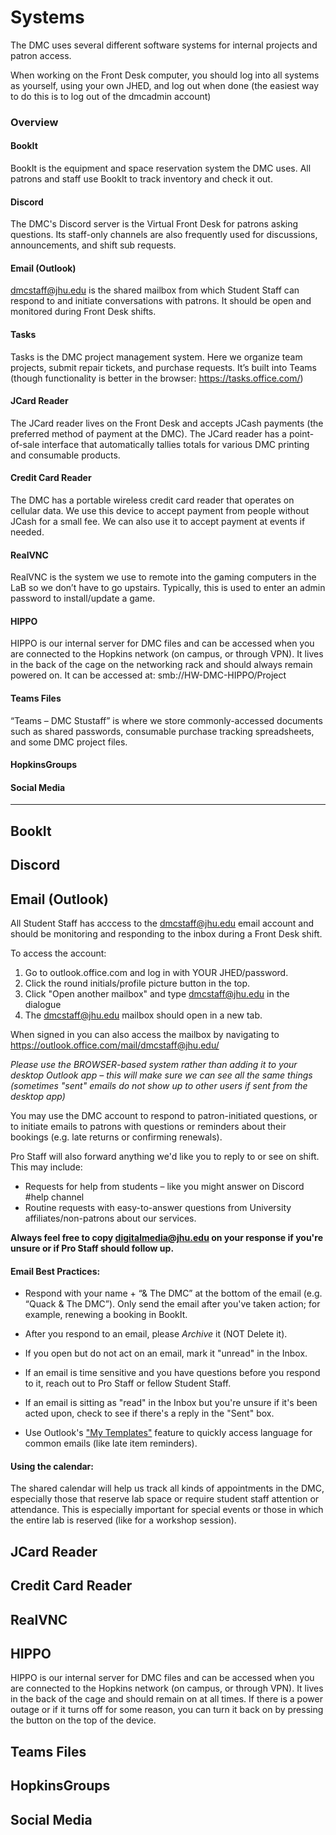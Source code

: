 # Systems 

The DMC uses several different software systems for internal projects and patron access.

When working on the Front Desk computer, you should log into all systems as yourself, using your own JHED, and log out when done (the easiest way to do this is to log out of the dmcadmin account)

### Overview

#### BookIt
BookIt is the equipment and space reservation system the DMC uses. All patrons and staff use BookIt to track inventory and check it out.

#### Discord
The DMC's Discord server is the Virtual Front Desk for patrons asking questions. Its staff-only channels are also frequently used for discussions, announcements, and shift sub requests.

#### Email (Outlook)
dmcstaff@jhu.edu is the shared mailbox from which Student Staff can respond to and initiate conversations with patrons. It should be open and monitored during Front Desk shifts.

#### Tasks
Tasks is the DMC project management system. Here we organize team projects, submit repair tickets, and purchase requests. It’s built into Teams (though functionality is better in the browser: https://tasks.office.com/)

#### JCard Reader
The JCard reader lives on the Front Desk and accepts JCash payments (the preferred method of payment at the DMC). The JCard reader has a point-of-sale interface that automatically tallies totals for various DMC printing and consumable products. 

#### Credit Card Reader
The DMC has a portable wireless credit card reader that operates on cellular data. We use this device to accept payment from people without JCash for a small fee. We can also use it to accept payment at events if needed. 

#### RealVNC
RealVNC is the system we use to remote into the gaming computers in the LaB so we don’t have to go upstairs. Typically, this is used to enter an admin password to install/update a game. 

#### HIPPO
HIPPO is our internal server for DMC files and can be accessed when you are connected to the Hopkins network (on campus, or through VPN). It lives in the back of the cage on the networking rack and should always remain powered on. It can be accessed at: smb://HW-DMC-HIPPO/Project

#### Teams Files
“Teams – DMC Stustaff”  is where we store commonly-accessed documents such as shared passwords, consumable purchase tracking spreadsheets, and some DMC project files.

#### HopkinsGroups

#### Social Media

---
## BookIt

## Discord

## Email (Outlook)
All Student Staff has acccess to the dmcstaff@jhu.edu email account and should be monitoring and responding to the inbox during a Front Desk shift.

To access the account:

1. Go to outlook.office.com and log in with YOUR JHED/password.
2. Click the round initials/profile picture button in the top. 
3. Click "Open another mailbox" and type dmcstaff@jhu.edu in the dialogue
4. The dmcstaff@jhu.edu mailbox should open in a new tab.

When signed in you can also access the mailbox by navigating to https://outlook.office.com/mail/dmcstaff@jhu.edu/

*Please use the BROWSER-based system rather than adding it to your desktop Outlook app – this will make sure we can see all the same things (sometimes "sent" emails do not show up to other users if sent from the desktop app)*

You may use the DMC account to respond to patron-initiated questions, or to initiate emails to patrons with questions or reminders about their bookings (e.g. late returns or confirming renewals).

Pro Staff will also forward anything we'd like you to reply to or see on shift. This may include:
- Requests for help from students – like you might answer on Discord #help channel
- Routine requests with easy-to-answer questions from University affiliates/non-patrons about our services.

**Always feel free to copy digitalmedia@jhu.edu on your response if you're unsure or if Pro Staff should follow up.**

#### Email Best Practices:

- Respond with your name + “& The DMC” at the bottom of the email (e.g. “Quack & The DMC”). Only send the email after you've taken action; for example, renewing a booking in BookIt.

- After you respond to an email, please *Archive* it (NOT Delete it).

- If you open but do not act on an email, mark it "unread" in the Inbox.

- If an email is time sensitive and you have questions before you respond to it, reach out to Pro Staff or fellow Student Staff.

- If an email is sitting as "read" in the Inbox but you're unsure if it's been acted upon, check to see if there's a reply in the "Sent" box.

- Use Outlook's ["My Templates"](https://answers.microsoft.com/en-us/outlook_com/forum/all/outlook-web-access-my-templates/b0d7f655-31a1-4c7f-bb22-10373498aca9) feature to quickly access language for common emails (like late item reminders).

#### Using the calendar:
The shared calendar will help us track all kinds of appointments in the DMC, especially those that reserve lab space or require student staff attention or attendance. This is especially important for special events or those in which the entire lab is reserved (like for a workshop session). 

## JCard Reader

## Credit Card Reader

## RealVNC

## HIPPO
HIPPO is our internal server for DMC files and can be accessed when you are connected to the Hopkins network (on campus, or through VPN). It lives in the back of the cage and should remain on at all times. If there is a power outage or if it turns off for some reason, you can turn it back on by pressing the button on the top of the device.

## Teams Files

## HopkinsGroups

## Social Media


